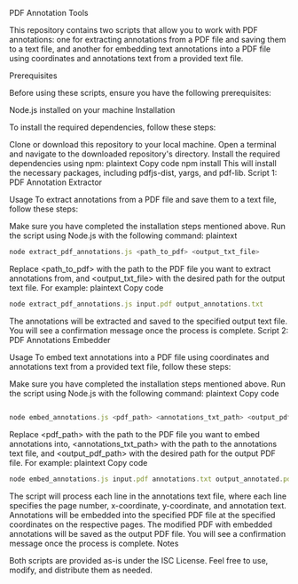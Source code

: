 PDF Annotation Tools

This repository contains two scripts that allow you to work with PDF annotations: one for extracting annotations from a PDF file and saving them to a text file, and another for embedding text annotations into a PDF file using coordinates and annotations text from a provided text file.

Prerequisites

Before using these scripts, ensure you have the following prerequisites:

Node.js installed on your machine
Installation

To install the required dependencies, follow these steps:

Clone or download this repository to your local machine.
Open a terminal and navigate to the downloaded repository's directory.
Install the required dependencies using npm:
plaintext
Copy code
npm install
This will install the necessary packages, including pdfjs-dist, yargs, and pdf-lib.
Script 1: PDF Annotation Extractor

Usage
To extract annotations from a PDF file and save them to a text file, follow these steps:

Make sure you have completed the installation steps mentioned above.
Run the script using Node.js with the following command:
plaintext

```js
node extract_pdf_annotations.js <path_to_pdf> <output_txt_file>

```

Replace <path_to_pdf> with the path to the PDF file you want to extract annotations from, and <output_txt_file> with the desired path for the output text file.
For example:
plaintext
Copy code

```js
node extract_pdf_annotations.js input.pdf output_annotations.txt
```

The annotations will be extracted and saved to the specified output text file. You will see a confirmation message once the process is complete.
Script 2: PDF Annotations Embedder

Usage
To embed text annotations into a PDF file using coordinates and annotations text from a provided text file, follow these steps:

Make sure you have completed the installation steps mentioned above.
Run the script using Node.js with the following command:
plaintext
Copy code

```js

node embed_annotations.js <pdf_path> <annotations_txt_path> <output_pdf_path>
```

Replace <pdf_path> with the path to the PDF file you want to embed annotations into, <annotations_txt_path> with the path to the annotations text file, and <output_pdf_path> with the desired path for the output PDF file.
For example:
plaintext
Copy code

```js
node embed_annotations.js input.pdf annotations.txt output_annotated.pdf

```

The script will process each line in the annotations text file, where each line specifies the page number, x-coordinate, y-coordinate, and annotation text. Annotations will be embedded into the specified PDF file at the specified coordinates on the respective pages.
The modified PDF with embedded annotations will be saved as the output PDF file. You will see a confirmation message once the process is complete.
Notes

Both scripts are provided as-is under the ISC License. Feel free to use, modify, and distribute them as needed.
